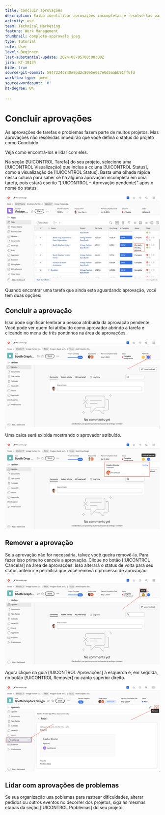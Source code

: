 ```yaml
---
title: Concluir aprovações
description: Saiba identificar aprovações incompletas e resolvê-las para poder encerrar seu projeto no [!DNL  Workfront].
activity: use
team: Technical Marketing
feature: Work Management
thumbnail: complete-approvals.jpeg
type: Tutorial
role: User
level: Beginner
last-substantial-update: 2024-08-05T00:00:00Z
jira: KT-10134
hide: true
source-git-commit: 5947224c840e9bd2c80e5e027e0d5aabb91ff6fd
workflow-type: tm+mt
source-wordcount: '0'
ht-degree: 0%

---
```


# Concluir aprovações

As aprovações de tarefas e problemas fazem parte de muitos projetos. Mas aprovações não resolvidas impedirão que você defina o status do projeto como Concluído.

Veja como encontrá-los e lidar com eles.

Na seção [!UICONTROL Tarefa] do seu projeto, selecione uma [!UICONTROL Visualização] que inclua a coluna [!UICONTROL Status], como a visualização de [!UICONTROL Status]. Basta uma olhada rápida nessa coluna para saber se há alguma aprovação incompleta em uma tarefa, pois estará escrito “[!UICONTROL – Aprovação pendente]” após o nome do status.

![Projeto mostrando aprovação incompleta](assets/pending-approval-1.png)

Quando encontrar uma tarefa que ainda está aguardando aprovação, você tem duas opções:


## Concluir a aprovação

Isso pode significar lembrar a pessoa atribuída da aprovação pendente. Você pode ver quem foi atribuído como aprovador abrindo a tarefa e clicando no menu de três pontinhos na área de aprovações.

![Tarefa mostrando a área de aprovação](assets/pending-approval-2.png)

Uma caixa será exibida mostrando o aprovador atribuído.

![Tarefa mostrando o aprovador atribuído](assets/pending-approval-3.png)


## Remover a aprovação

Se a aprovação não for necessária, talvez você queira removê-la. Para fazer isso primeiro cancele a aprovação. Clique no botão [!UICONTROL Cancelar] na área de aprovações. Isso alterará o status de volta para seu status anterior e permitirá que você remova o processo de aprovação.

![Tarefa mostrando o botão de cancelar](assets/pending-approval-5.png)

Agora clique na guia [!UICONTROL Aprovações] à esquerda e, em seguida, no botão [!UICONTROL Remover] no canto superior direito.

![Tarefa mostrando o botão para remover aprovação](assets/pending-approval-6.png)

## Lidar com aprovações de problemas

Se sua organização usa poblemas para rastrear dificuldades, alterar pedidos ou outros eventos no decorrer dos projetos, siga as mesmas etapas da seção [!UICONTROL Problemas] do seu projeto.
